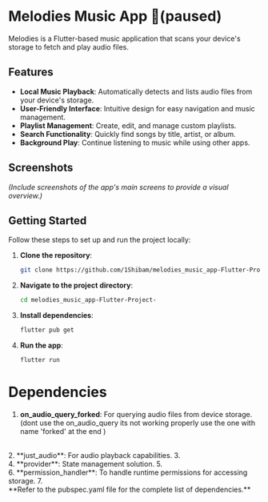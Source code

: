 # Melodies Music App 🎵(paused)

Melodies is a Flutter-based music application that scans your device's storage to fetch and play audio files.

## Features

- **Local Music Playback**: Automatically detects and lists audio files from your device's storage.
- **User-Friendly Interface**: Intuitive design for easy navigation and music management.
- **Playlist Management**: Create, edit, and manage custom playlists.
- **Search Functionality**: Quickly find songs by title, artist, or album.
- **Background Play**: Continue listening to music while using other apps.

## Screenshots

*(Include screenshots of the app's main screens to provide a visual overview.)*

## Getting Started

Follow these steps to set up and run the project locally:

1. **Clone the repository**:
   ```bash
   git clone https://github.com/1Shibam/melodies_music_app-Flutter-Project-.git
2. **Navigate to the project directory**:
   ```bash
   cd melodies_music_app-Flutter-Project-
3. **Install dependencies**:
   ```bash
   flutter pub get
4. **Run the app**:
   ```bash
   flutter run

# Dependencies
1. **on_audio_query_forked**: For querying audio files from device storage.(dont use the on_audio_query its not working properly use the one with name 'forked' at the end )
<br>
2. **just_audio**: For audio playback capabilities.
3. <br>
4. **provider**: State management solution.
5. <br>
6. **permission_handler**: To handle runtime permissions for accessing storage.
7. <br>
**Refer to the pubspec.yaml file for the complete list of dependencies.**


